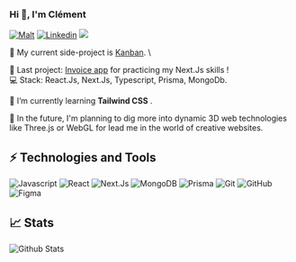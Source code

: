 ### Hi :wave:, I'm Clément


[![Malt](https://img.shields.io/badge/-Malt-D1A143)](https://www.malt.fr/profile/clementbaradel)
[![Linkedin](https://img.shields.io/badge/LinkedIn-0077B5?style=flat-square&logo=linkedin&logoColor=white)](https://www.linkedin.com/in/clementbaradel/)
<a href="mailto:baradelclement@gmail.com"><img src="https://img.shields.io/badge/Mail-%23DD0031.svg?&logo=gmail&logoColor=white"/></a>

🔭 My current side-project is [Kanban](https://www.frontendmentor.io/challenges/kanban-task-management-web-app-wgQLt-HlbB). \

📌 Last project: [Invoice app](https://github.com/Baradel-Clement/FoodLocal) for practicing my Next.Js skills !\
💻 Stack: React.Js, Next.Js, Typescript, Prisma, MongoDb. 

🌱 I’m currently learning **Tailwind CSS** .

🔮 In the future, I'm planning to dig more into dynamic 3D web technologies like Three.js or WebGL for lead me in the world of creative websites.

## ⚡ Technologies and Tools

![Javascript](https://img.shields.io/badge/-JavaScript-000000?style=flat-square&logo=javascript)
![React](https://img.shields.io/badge/-React-61DAFB?style=flat-square&logo=react&logoColor=black)
![Next.Js](https://img.shields.io/badge/-Next.Js-EE82EE?style=flat-square&logo=Next.Js&logoColor=white)
![MongoDB](https://img.shields.io/badge/MongoDB-5F8A9A?style=flat-square&logo=mongodb&logoColor=white)
![Prisma](https://img.shields.io/badge/Prisma-5F8A9A?style=flat-square&logo=Prisma&logoColor=black)
![Git](https://img.shields.io/badge/-Git-black?style=flat-square&logo=git)
![GitHub](https://img.shields.io/badge/-GitHub-181717?style=flat-square&logo=github)
![Figma](https://img.shields.io/badge/-Figma-F24E1E?style=flat-square&logo=figma&logoColor=white)

## 📈 Stats
![Github Stats](https://github-readme-stats.vercel.app/api?username=Baradel-Clement&show_icons=true&hide=contribs,issues)
